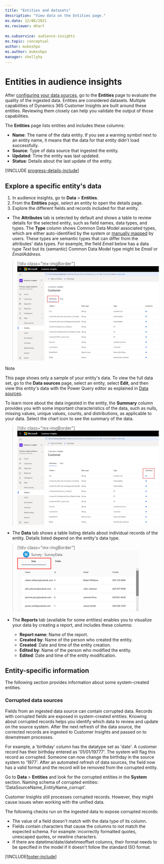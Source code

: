 ```yaml
---
title: "Entities and datasets"
description: "View data on the Entities page."
ms.date: 12/06/2021
ms.reviewer: mhart

ms.subservice: audience-insights
ms.topic: conceptual
author: mukeshpo
ms.author: mukeshpo
manager: shellyha
---
```


# Entities in audience insights

After [configuring your data sources](data-sources.md), go to the **Entities** page to evaluate the quality of the ingested data. Entities are considered datasets. Multiple capabilities of Dynamics 365 Customer Insights are built around these entities. Reviewing them closely can help you validate the output of those capabilities.

The **Entities** page lists entities and includes these columns:

- **Name**: The name of the data entity. If you see a warning symbol next to an entity name, it means that the data for that entity didn't load successfully.
- **Source**: Type of data source that ingested the entity.
- **Updated**: Time the entity was last updated.
- **Status**: Details about the last update of the entity.

[!INCLUDE [progress-details-include](../includes/progress-details-pane.md)]

## Explore a specific entity's data

1. In audience insights, go to **Data** > **Entities**.
1. From the **Entities** page, select an entity to open the details page.  
1. Explore the different fields and records included for that entity.

- The **Attributes** tab is selected by default and shows a table to review details for the selected entity, such as field names, data types, and types. The **Type** column shows Common Data Model associated types, which are either auto-identified by the system or [manually mapped](map-entities.md) by users. These types are semantic types that can differ from the attributes' data types. For example, the field *Email* below has a data type *Text* but its (semantic) Common Data Model type might be *Email* or *EmailAddress*.

> [!div class="mx-imgBorder"]
> ![Fields table.](media/data-manager-entities-fields.PNG "Fields table")

> [!NOTE]
> This page shows only a sample of your entity's data. To view the full data set, go to the **Data sources** page, select an entity, select **Edit**, and then view this entity's data with the Power Query editor as explained in [Data sources](data-sources.md).

To learn more about the data ingested in the entity, the **Summary** column provides you with some important characteristics of the data, such as nulls, missing values, unique values, counts, and distributions, as applicable to your data. Select the chart icon to see the summary of the data.

> [!div class="mx-imgBorder"]
> ![Summary symbol.](media/data-manager-entities-summary.png "Data summary table")

- The **Data** tab shows a table listing details about individual records of the entity. Details listed depend on the entity's data type.

> [!div class="mx-imgBorder"]
> ![Select an entity.](media/data-manager-entities-data.png "Select an entity")

- The **Reports** tab (available for some entities) enables you to visualize your data by creating a report, and includes these columns:

  - **Report name**: Name of the report.
  - **Created by**: Name of the person who created the entity.
  - **Created**: Date and time of the entity creation.
  - **Edited by**: Name of the person who modified the entity.
  - **Edited**: Date and time of the entity modification. 

## Entity-specific information

The following section provides information about some system-created entities.

### Corrupted data sources

Fields from an ingested data source can contain corrupted data. Records with corrupted fields are exposed in system-created entities. Knowing about corrupted records helps you identify which data to review and update on the source system. After the next refresh of the data source, the corrected records are ingested to Customer Insights and passed on to downstream processes. 

For example, a 'birthday' column has the datatype set as 'date'. A customer record has their birthday entered as '01/01/19777'. The system will flag this record as corrupted. Someone can now change the birthday in the source system to '1977'. After an automated refresh of data sources, the field now has a valid format and the record will be removed from the corrupted entity. 

Go to **Data** > **Entities** and look for the corrupted entities in the **System** section. Naming schema of corrupted entities: 'DataSourceName_EntityName_corrupt'.

Customer Insights still processes corrupted records. However, they might cause issues when working with the unified data.

The following checks run on the ingested data to expose corrupted records: 

- The value of a field doesn't match with the data type of its column.
- Fields contain characters that cause the columns to not match the expected schema. For example: incorrectly formatted quotes, unescaped quotes, or newline characters.
- If there are datetime/date/datetimeoffset columns, their format needs to be specified in the model if it doesn't follow the standard ISO format.


[!INCLUDE[footer-include](../includes/footer-banner.md)]
